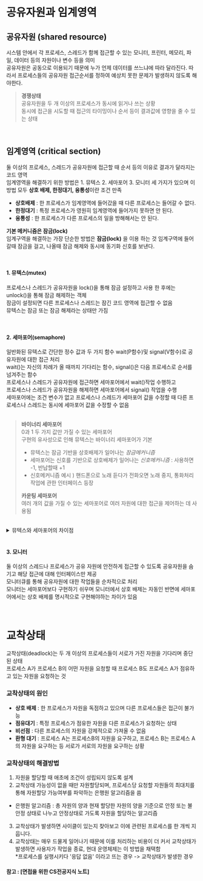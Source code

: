 # 공유자원과 임계영역
  
## 공유자원 (shared resource)  
시스템 안에서 각 프로세스, 스레드가 함께 접근할 수 있는 모니터, 프린터, 메모리, 파일, 데이터 등의 자원이나 변수 등을 의미  
공유자원은 공동으로 이용되기 때문에 누가 언제 데이터를 쓰느냐에 따라 달라진다. 따라서 프로세스들의 공유자원 접근순서를 정하여 예상치 못한 문제가 발생하지 않도록 해야한다.  
  
> **경쟁상태**  
> 공유자원을 두 개 이상의 프로세스가 동시에 읽거나 쓰는 상황  
> 동시에 접근을 시도할 때 접근의 타이밍이나 순서 등이 결과값에 영향을 줄 수 있는 상태
  <br>  
  
## 임계영역 (critical section)  
둘 이상의 프로세스, 스레드가 공유자원에 접근할 때 순서 등의 이유로 결과가 달라지는 코드 영역  
임계영역을 해결하기 위한 방법은 1. 뮤텍스 2. 세마포어 3. 모니터 세 가지가 있으며 이 방법 모두 **상호 배제, 한정대기, 융통성**이란 조건 만족  
  
- **상호배제** : 한 프로세스가 임계영역에 들어갔을 때 다른 프로세스는 들어갈 수 없다.  
- **한정대기** : 특정 프로세스가 영원히 임계영역에 들어가지 못하면 안 된다.  
- **융통성** : 한 프로세스가 다른 프로세스의 일을 방해해서는 안 된다.  
   
**기본 메커니즘은 잠금(lock)**     
임계구역을 해결하는 가장 단순한 방법은 **잠금(lock)** 을 이용 하는 것
임계구역에 들어갈때 잠금을 걸고, 나올때 잠금 해제와 동시에 동기화 신호를 보낸다.

  <br>
  
#### 1. 뮤텍스(mutex)  
프로세스나 스레드가 공유자원을 lock()을 통해 잠금 설정하고 사용 한 후에는 unlock()을 통해 잠금 해제하는 객체  
잠금이 설정되면 다른 프로세스나 스레드는 잠긴 코드 영역에 접근할 수 없음    
뮤텍스는 잠금 또는 잠금 해제라는 상태만 가짐  
  
  <br>
  
#### 2. 세마포어(semaphore)  
일반화된 뮤텍스로 간단한 정수 값과 두 가지 함수 wait(P함수)및 signal(V함수)로 공유자원에 대한 접근 처리  
wait()는 자신의 차례가 올 때까지 기다리는 함수, signal()은 다음 프로세스로 순서를 넘겨주는 함수  
프로세스나 스레드가 공유자원에 접근하면 세마포어에서 wait()작업 수행하고  
프로세스나 스레드가 공유자원을 해제하면 세마포어에서 signal() 작업을 수행  
세마포어에는 조건 변수가 없고 프로세스나 스레드가 세마포어 값을 수정할 때 다른 프로세스나 스레드는 동시에 세마포어 값을 수정할 수 없음  
  <br>
  
> **바이너리 세마포어**  
> 0과 1 두 가지 값만 가질 수 있는 세마포어  
> 구현의 유사성으로 인해 뮤텍스는 바이너리 세마포어가 기본
> - 뮤텍스는 잠금 기반을 상호배제가 일어나는 *잠금메커니즘*
> - 세마포어는 신호를 기반으로 상호배제가 일어나는 *신호메커니즘* : 사용하면 -1, 반납할때 +1
> - 신호메커니즘 예시 ) 핸드폰으로 노래 듣다가 전화오면 노래 중지, 통화처리 작업에 관한 인터페이스 등장
>   <br>
>   
> **카운팅 세마포어**  
> 여러 개의 값을 가질 수 있는 세마포어로 여러 자원에 대한 접근을 제어하는 데 사용됨  

<br>  


<details>
<summary>뮤텍스와 세마포어의 차이점</summary>
<br>  
  
가장 큰 차이점은 **동기화 대상의 개수**  
- Mutex는 동기화 대상이 오직 1개일 때 사용하며, Semaphore는 동기화 대상이 1개 이상일 때 사용합니다.
- Mutex는 자원을 소유할 수 있고, 책임을 가지는 반면 Semaphore는 자원 소유가 불가합니다.
- Mutex는 상태가 0, 1 뿐이므로 Lock을 가질 수 있고, 소유하고 있는 스레드만이 이 Mutex를 해제할 수 있습니다. 반면 Semaphore는 Semaphore를 소유하지 않는 스레드가 Semaphore를 해제할 수 있습니다.
- Semaphore는 시스템 범위에 걸쳐 있고, 파일 시스템 상의 파일로 존재합니다. 반면, Mutex는 프로세스의 범위를 가지며 프로세스 종료될 때 자동으로 Clean up 됩니다.
</details>
<br>  
  
#### 3. 모니터  
둘 이상의 스레드나 프로세스가 공유 자원에 안전하게 접근할 수 있도록 공유자원을 숨기고 해당 접근에 대해 인터페이스만 제공  
모니터큐를 통해 공유자원에 대한 작업들을 순차적으로 처리  
모니터는 세마포어보다 구현하기 쉬우며 모니터에서 상호 배제는 자동인 반면에 세마포어에서는 상호 배제를 명시적으로 구현해야하는 차이가 있음  


<br>  
  

# 교착상태  
교착상태(deadlock)는 두 개 이상의 프로세스들이 서로가 가진 자원을 기다리며 중단된 상태    
프로세스 A가 프로세스 B의 어떤 자원을 요청할 때 프로세스 B도 프로세스 A가 점유하고 있는 자원을 요청하는 것  

### 교착상태의 원인
- **상호 배제** : 한 프로세스가 자원을 독점하고 있으며 다른 프로세스들은 접근이 불가능  
- **점유대기** : 특정 프로세스가 점유한 자원을 다른 프로세스가 요청하는 상태  
- **비선점** : 다른 프로세스의 자원을 강제적으로 가져올 수 없음  
- **환형 대기** : 프로세스 A는 프로세스B의 자원을 요구하고, 프로세스 B는 프로세스 A의 자원을 요구하는 등 서로가 서로의 자원을 요구하는 상황  

### 교착상태의 해결방법
1. 자원을 할당할 때 애초에 조건이 성립되지 않도록 설계
2. 교착상태 가능성이 없을 때만 자원할당되며, 프로세스당 요청할 자원들의 최대치를 통해 자원할당 가능여부를 파악하는 은행원 알고리즘을 씀  
- 은행원 알고리즘 : 총 자원의 양과 현재 할당한 자원의 양을 기준으로 안정 또는 불안정 상태로 나누고 안정상태로 가도록 자원을 할당하는 알고리즘  
3. 교착상태가 발생하면 사이클이 있는지 찾아보고 이에 관련된 프로세스를 한 개씩 지웁니다.
4. 교착상태는 매우 드물게 일어나기 때문에 이를 처리하는 비용이 더 커서 교착상태가 발생하면 사용자가 작업을 종료, 현대 운영체제는 이 방법을 채택함    
*프로세스를 실행시키다 '응답 없음' 이라고 뜨는 경우 -> 교착상태가 발생한 경우  

#### 참고 : [면접을 위한 CS전공지식 노트]
